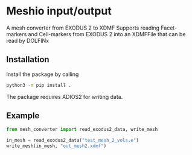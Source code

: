 # Meshio input/output

A mesh converter from EXODUS 2 to XDMF
Supports reading Facet-markers and Cell-markers from EXODUS 2 into an XDMFFile that can be read by DOLFINx

## Installation
Install the package by calling 
```bash
python3 -m pip install .
```

The package requires ADIOS2 for writing data.

## Example

```python
from mesh_converter import read_exodus2_data, write_mesh

in_mesh = read_exodus2_data("test_mesh_2_vols.e")
write_mesh(in_mesh, "out_mesh2.xdmf")
```